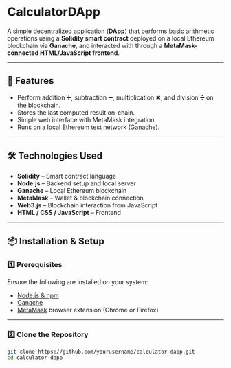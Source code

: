# CalculatorDApp

A simple decentralized application (**DApp**) that performs basic arithmetic operations using a **Solidity smart contract** deployed on a local Ethereum blockchain via **Ganache**, and interacted with through a **MetaMask-connected HTML/JavaScript frontend**.

---

## 🚀 Features
- Perform addition ➕, subtraction ➖, multiplication ✖, and division ➗ on the blockchain.
- Stores the last computed result on-chain.
- Simple web interface with MetaMask integration.
- Runs on a local Ethereum test network (Ganache).

---

## 🛠 Technologies Used
- **Solidity** – Smart contract language
- **Node.js** – Backend setup and local server
- **Ganache** – Local Ethereum blockchain
- **MetaMask** – Wallet & blockchain connection
- **Web3.js** – Blockchain interaction from JavaScript
- **HTML / CSS / JavaScript** – Frontend

---

## 📦 Installation & Setup

### 1️⃣ Prerequisites
Ensure the following are installed on your system:
- [Node.js & npm](https://nodejs.org/)
- [Ganache](https://trufflesuite.com/ganache/)
- [MetaMask](https://metamask.io/) browser extension (Chrome or Firefox)

---

### 2️⃣ Clone the Repository
```bash
git clone https://github.com/yourusername/calculator-dapp.git
cd calculator-dapp
